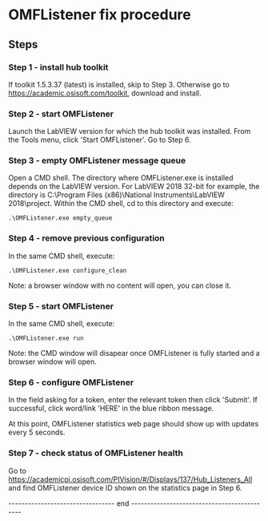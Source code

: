 
# OMFListener fix procedure

## Steps

### Step 1 - install hub toolkit

If toolkit 1.5.3.37 (latest) is installed, skip to Step 3. Otherwise go to https://academic.osisoft.com/toolkit, download and install. 

### Step 2 - start OMFListener 

Launch the LabVIEW version for which the hub toolkit was installed. From the Tools menu, click 'Start OMFListener'. Go to Step 6.  


### Step 3 - empty OMFListener message queue

Open a CMD shell. The directory where OMFListener.exe is installed depends on the LabVIEW version. For LabVIEW 2018 32-bit for example, the directory is C:\Program Files (x86)\National Instruments\LabVIEW 2018\project. Within the CMD shell, cd to this directory and execute:

    .\OMFListener.exe empty_queue

### Step 4 - remove previous configuration

In the same CMD shell, execute:

    .\OMFListener.exe configure_clean

Note: a browser window with no content will open, you can close it.


### Step 5 - start OMFListener 

In the same CMD shell, execute: 

    .\OMFListener.exe run 

Note: the CMD window will disapear once OMFListener is fully started and a browser window will open.

### Step 6 - configure OMFListener 

In the field asking for a token, enter the relevant token then click 'Submit'. If successful, click word/link 'HERE' in the blue ribbon message. 

At this point, OMFListener statistics web page should show up with updates every 5 seconds. 

### Step 7 - check status of OMFListener health

Go to https://academicpi.osisoft.com/PIVision/#/Displays/137/Hub_Listeners_All and find OMFListener device ID shown on the statistics page in Step 6. 

--------------------------------- end --------------------------------------------

